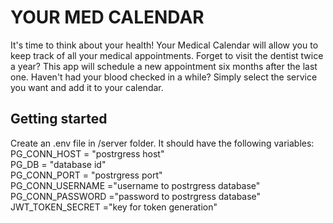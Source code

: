 # YOUR MED CALENDAR

It's time to think about your health! Your Medical Calendar will allow you to keep track of all your medical appointments. Forget to visit the dentist twice a year? This app will schedule a new appointment six months after the last one. Haven't had your blood checked in a while? Simply select the service you want and add it to your calendar.

## Getting started

Сreate an .env file in /server folder. It should have the following variables:\
PG_CONN_HOST = "postrgress host"\
PG_DB = "database id"\
PG_CONN_PORT = "postrgress port"\
PG_CONN_USERNAME ="username to postrgress database"\
PG_CONN_PASSWORD ="password to postrgress database"\
JWT_TOKEN_SECRET ="key for token generation"
